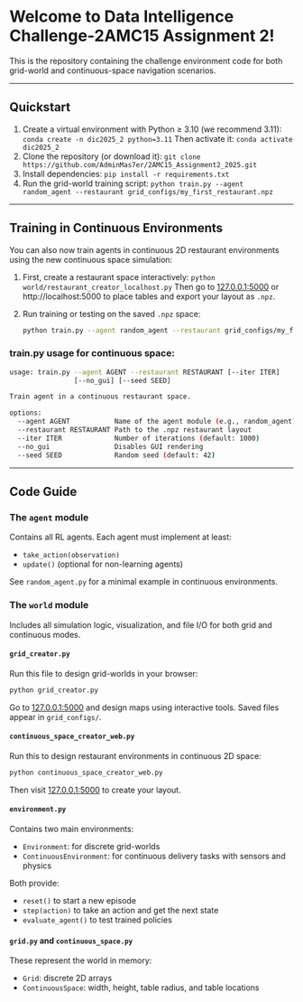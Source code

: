 # Welcome to Data Intelligence Challenge-2AMC15 Assignment 2!

This is the repository containing the challenge environment code for both grid-world and continuous-space navigation scenarios.

---

## Quickstart

1. Create a virtual environment with Python ≥ 3.10 (we recommend 3.11):
   `conda create -n dic2025_2 python=3.11`
   Then activate it:
   `conda activate dic2025_2`
2. Clone the repository (or download it):
   `git clone https://github.com/AdminMas7er/2AMC15_Assignment2_2025.git`
3. Install dependencies:
   `pip install -r requirements.txt`
4. Run the grid-world training script:
   `python train.py --agent random_agent --restaurant grid_configs/my_first_restaurant.npz`

---

## Training in Continuous Environments

You can also now train agents in continuous 2D restaurant environments using the new continuous space simulation:

1. First, create a restaurant space interactively:
   `python world/restaurant_creator_localhost.py`
   Then go to [127.0.0.1:5000](http://127.0.0.1:5000) or http://localhost:5000 to place tables and export your layout as `.npz`.

2. Run training or testing on the saved `.npz` space:

   ```bash
   python train.py --agent random_agent --restaurant grid_configs/my_first_restaurant.npz --iter 500
   ```

### train.py usage for continuous space:

```bash
usage: train.py --agent AGENT --restaurant RESTAURANT [--iter ITER]
                [--no_gui] [--seed SEED]

Train agent in a continuous restaurant space.

options:
  --agent AGENT           Name of the agent module (e.g., random_agent)
  --restaurant RESTAURANT Path to the .npz restaurant layout
  --iter ITER             Number of iterations (default: 1000)
  --no_gui                Disables GUI rendering
  --seed SEED             Random seed (default: 42)
```

---

## Code Guide

### The `agent` module

Contains all RL agents. Each agent must implement at least:

* `take_action(observation)`
* `update()` (optional for non-learning agents)

See `random_agent.py` for a minimal example in continuous environments.

### The `world` module

Includes all simulation logic, visualization, and file I/O for both grid and continuous modes.

#### `grid_creator.py`

Run this file to design grid-worlds in your browser:

```bash
python grid_creator.py
```

Go to [127.0.0.1:5000](http://127.0.0.1:5000) and design maps using interactive tools. Saved files appear in `grid_configs/`.

#### `continuous_space_creator_web.py`

Run this to design restaurant environments in continuous 2D space:

```bash
python continuous_space_creator_web.py
```

Then visit [127.0.0.1:5000](http://127.0.0.1:5000) to create your layout.

#### `environment.py`

Contains two main environments:

* `Environment`: for discrete grid-worlds
* `ContinuousEnvironment`: for continuous delivery tasks with sensors and physics

Both provide:

* `reset()` to start a new episode
* `step(action)` to take an action and get the next state
* `evaluate_agent()` to test trained policies

#### `grid.py` and `continuous_space.py`

These represent the world in memory:

* `Grid`: discrete 2D arrays
* `ContinuousSpace`: width, height, table radius, and table locations

<!-- #### `gui.py`

Handles visualizations via PyGame. Works for both environments. GUI can be turned off with `--no_gui` during training for speed. -->